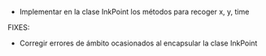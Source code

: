- Implementar en la clase InkPoint los métodos para recoger x, y, time

FIXES:

- Corregir errores de ámbito ocasionados al encapsular la clase InkPoint
